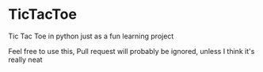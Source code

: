 # TicTacToe
Tic Tac Toe in python just as a fun learning project

Feel free to use this, Pull request will probably be ignored, unless I think it's really neat
